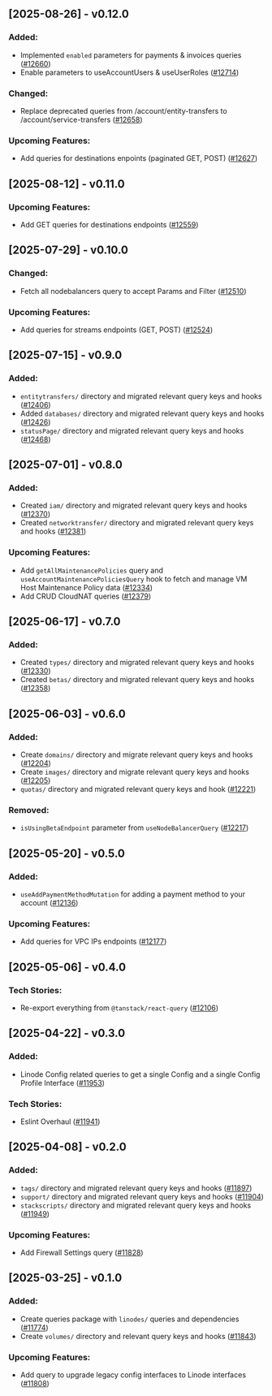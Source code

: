 ## [2025-08-26] - v0.12.0

### Added:

- Implemented `enabled` parameters for payments & invoices queries ([#12660](https://github.com/linode/manager/pull/12660))
- Enable parameters to useAccountUsers & useUserRoles ([#12714](https://github.com/linode/manager/pull/12714))

### Changed:

- Replace deprecated queries from /account/entity-transfers to /account/service-transfers ([#12658](https://github.com/linode/manager/pull/12658))

### Upcoming Features:

- Add queries for destinations enpoints (paginated GET, POST) ([#12627](https://github.com/linode/manager/pull/12627))

## [2025-08-12] - v0.11.0

### Upcoming Features:

- Add GET queries for destinations endpoints ([#12559](https://github.com/linode/manager/pull/12559))

## [2025-07-29] - v0.10.0

### Changed:

- Fetch all nodebalancers query to accept Params and Filter ([#12510](https://github.com/linode/manager/pull/12510))

### Upcoming Features:

- Add queries for streams endpoints (GET, POST) ([#12524](https://github.com/linode/manager/pull/12524))

## [2025-07-15] - v0.9.0

### Added:

- `entitytransfers/` directory and migrated relevant query keys and hooks ([#12406](https://github.com/linode/manager/pull/12406))
- Added `databases/` directory and migrated relevant query keys and hooks ([#12426](https://github.com/linode/manager/pull/12426))
- `statusPage/` directory and migrated relevant query keys and hooks ([#12468](https://github.com/linode/manager/pull/12468))

## [2025-07-01] - v0.8.0

### Added:

- Created `iam/` directory and migrated relevant query keys and hooks ([#12370](https://github.com/linode/manager/pull/12370))
- Created `networktransfer/` directory and migrated relevant query keys and hooks ([#12381](https://github.com/linode/manager/pull/12381))

### Upcoming Features:

- Add `getAllMaintenancePolicies` query and `useAccountMaintenancePoliciesQuery` hook to fetch and manage VM Host Maintenance Policy data ([#12334](https://github.com/linode/manager/pull/12334))
- Add CRUD CloudNAT queries ([#12379](https://github.com/linode/manager/pull/12379))

## [2025-06-17] - v0.7.0

### Added:

- Created `types/` directory and migrated relevant query keys and hooks ([#12330](https://github.com/linode/manager/pull/12330))
- Created `betas/` directory and migrated relevant query keys and hooks ([#12358](https://github.com/linode/manager/pull/12358))

## [2025-06-03] - v0.6.0

### Added:

- Create `domains/` directory and migrate relevant query keys and hooks ([#12204](https://github.com/linode/manager/pull/12204))
- Create `images/` directory and migrate relevant query keys and hooks ([#12205](https://github.com/linode/manager/pull/12205))
- `quotas/` directory and migrated relevant query keys and hook ([#12221](https://github.com/linode/manager/pull/12221))

### Removed:

- `isUsingBetaEndpoint` parameter from `useNodeBalancerQuery` ([#12217](https://github.com/linode/manager/pull/12217))

## [2025-05-20] - v0.5.0

### Added:

- `useAddPaymentMethodMutation` for adding a payment method to your account ([#12136](https://github.com/linode/manager/pull/12136))

### Upcoming Features:

- Add queries for VPC IPs endpoints ([#12177](https://github.com/linode/manager/pull/12177))

## [2025-05-06] - v0.4.0

### Tech Stories:

- Re-export everything from `@tanstack/react-query` ([#12106](https://github.com/linode/manager/pull/12106))

## [2025-04-22] - v0.3.0

### Added:

- Linode Config related queries to get a single Config and a single Config Profile Interface ([#11953](https://github.com/linode/manager/pull/11953))

### Tech Stories:

- Eslint Overhaul ([#11941](https://github.com/linode/manager/pull/11941))

## [2025-04-08] - v0.2.0

### Added:

- `tags/` directory and migrated relevant query keys and hooks ([#11897](https://github.com/linode/manager/pull/11897))
- `support/` directory and migrated relevant query keys and hooks ([#11904](https://github.com/linode/manager/pull/11904))
- `stackscripts/` directory and migrated relevant query keys and hooks ([#11949](https://github.com/linode/manager/pull/11949))

### Upcoming Features:

- Add Firewall Settings query ([#11828](https://github.com/linode/manager/pull/11828))

## [2025-03-25] - v0.1.0

### Added:

- Create queries package with `linodes/` queries and dependencies ([#11774](https://github.com/linode/manager/pull/11774))
- Create `volumes/` directory and relevant query keys and hooks ([#11843](https://github.com/linode/manager/pull/11843))

### Upcoming Features:

- Add query to upgrade legacy config interfaces to Linode interfaces ([#11808](https://github.com/linode/manager/pull/11808))
